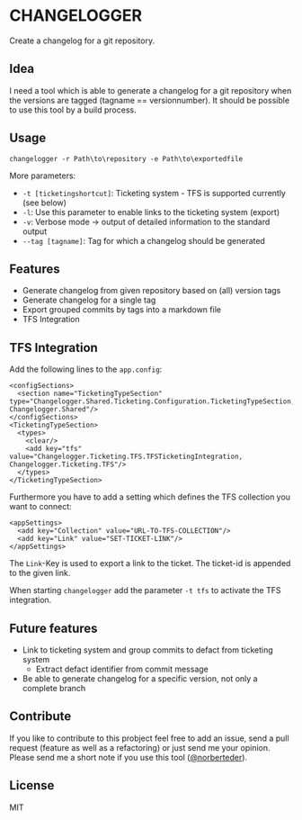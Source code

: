 # CHANGELOGGER #

Create a changelog for a git repository.

## Idea

I need a tool which is able to generate a changelog for a git repository when the versions are tagged (tagname == versionnumber). It should be possible to use this tool by a build process.

## Usage

```
changelogger -r Path\to\repository -e Path\to\exportedfile
```

More parameters:

* `-t [ticketingshortcut]`: Ticketing system - TFS is supported currently (see below)
* `-l`: Use this parameter to enable links to the ticketing system (export)
* `-v`: Verbose mode -> output of detailed information to the standard output
* `--tag [tagname]`: Tag for which a changelog should be generated

## Features

* Generate changelog from given repository based on (all) version tags
* Generate changelog for a single tag
* Export grouped commits by tags into a markdown file
* TFS Integration

## TFS Integration

Add the following lines to the `app.config`:

```
<configSections>
  <section name="TicketingTypeSection" type="Changelogger.Shared.Ticketing.Configuration.TicketingTypeSection, Changelogger.Shared"/>
</configSections>
<TicketingTypeSection>
  <types>
    <clear/>
    <add key="tfs" value="Changelogger.Ticketing.TFS.TFSTicketingIntegration, Changelogger.Ticketing.TFS"/>
  </types>
</TicketingTypeSection>
```

Furthermore you have to add a setting which defines the TFS collection you want to connect:

```
<appSettings>
  <add key="Collection" value="URL-TO-TFS-COLLECTION"/>
  <add key="Link" value="SET-TICKET-LINK"/>
</appSettings>
```

The `Link`-Key is used to export a link to the ticket. The ticket-id is appended to the given link.

When starting `changelogger` add the parameter `-t tfs` to activate the TFS integration. 

## Future features

* Link to ticketing system and group commits to defact from ticketing system
  * Extract defact identifier from commit message
* Be able to generate changelog for a specific version, not only a complete branch

## Contribute

If you like to contribute to this probject feel free to add an issue, send a pull request (feature as well as a refactoring) or just send me your opinion. Please send me a short note if you use this tool ([@norberteder](http://www.twitter.com/norberteder "@norberteder")).

## License

MIT

